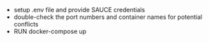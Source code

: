 - setup .env file and provide SAUCE credentials
- double-check the port numbers and container names for potential conflicts
- RUN docker-compose up
